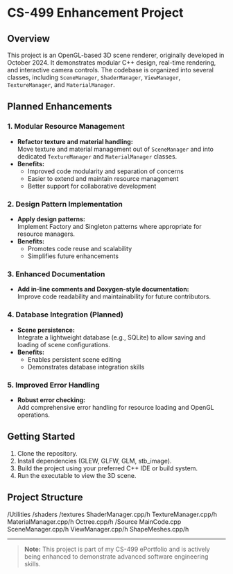 # CS-499 Enhancement Project

## Overview

This project is an OpenGL-based 3D scene renderer, originally developed in October 2024. It demonstrates modular C++ design, real-time rendering, and interactive camera controls. The codebase is organized into several classes, including `SceneManager`, `ShaderManager`, `ViewManager`, `TextureManager`, and `MaterialManager`.

## Planned Enhancements

### 1. Modular Resource Management

- **Refactor texture and material handling:**  
  Move texture and material management out of `SceneManager` and into dedicated `TextureManager` and `MaterialManager` classes.
- **Benefits:**  
  - Improved code modularity and separation of concerns  
  - Easier to extend and maintain resource management  
  - Better support for collaborative development

### 2. Design Pattern Implementation

- **Apply design patterns:**  
  Implement Factory and Singleton patterns where appropriate for resource managers.
- **Benefits:**  
  - Promotes code reuse and scalability  
  - Simplifies future enhancements

### 3. Enhanced Documentation

- **Add in-line comments and Doxygen-style documentation:**  
  Improve code readability and maintainability for future contributors.

### 4. Database Integration (Planned)

- **Scene persistence:**  
  Integrate a lightweight database (e.g., SQLite) to allow saving and loading of scene configurations.
- **Benefits:**  
  - Enables persistent scene editing  
  - Demonstrates database integration skills

### 5. Improved Error Handling

- **Robust error checking:**  
  Add comprehensive error handling for resource loading and OpenGL operations.

## Getting Started

1. Clone the repository.
2. Install dependencies (GLEW, GLFW, GLM, stb_image).
3. Build the project using your preferred C++ IDE or build system.
4. Run the executable to view the 3D scene.

## Project Structure
  /Utilities 
  /shaders 
  /textures 
    ShaderManager.cpp/h 
    TextureManager.cpp/h 
    MaterialManager.cpp/h
    Octree.cpp/h
  /Source 
    MainCode.cpp 
    SceneManager.cpp/h 
    ViewManager.cpp/h 
    ShapeMeshes.cpp/h

---

> **Note:** This project is part of my CS-499 ePortfolio and is actively being enhanced to demonstrate advanced software engineering skills.
